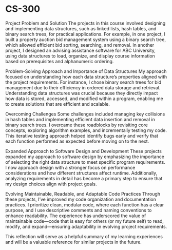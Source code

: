 # CS-300
Project Problem and Solution
The projects in this course involved designing and implementing data structures, such as linked lists, hash tables, and binary search trees, for practical applications. For example, in one project, I built a property auction bid management system using a binary search tree, which allowed efficient bid sorting, searching, and removal. In another project, I designed an advising assistance software for ABC University, using data structures to load, organize, and display course information based on prerequisites and alphanumeric ordering.

Problem-Solving Approach and Importance of Data Structures
My approach focused on understanding how each data structure’s properties aligned with the project requirements. For instance, I chose binary search trees for bid management due to their efficiency in ordered data storage and retrieval. Understanding data structures was crucial because they directly impact how data is stored, accessed, and modified within a program, enabling me to create solutions that are efficient and scalable.

Overcoming Challenges
Some challenges included managing key collisions in hash tables and implementing efficient data insertion and removal in binary search trees. I overcame these roadblocks by revisiting core concepts, exploring algorithm examples, and incrementally testing my code. This iterative testing approach helped identify bugs early and verify that each function performed as expected before moving on to the next.

Expanded Approach to Software Design and Development
These projects expanded my approach to software design by emphasizing the importance of selecting the right data structure to meet specific program requirements. I now approach design with a stronger focus on performance considerations and how different structures affect runtime. Additionally, analyzing requirements in detail has become a primary step to ensure that my design choices align with project goals.

Evolving Maintainable, Readable, and Adaptable Code Practices
Through these projects, I’ve improved my code organization and documentation practices. I prioritize clean, modular code, where each function has a clear purpose, and I use descriptive comments and naming conventions to enhance readability. The experience has underscored the value of maintainable code—code that is easy for others (or my future self) to read, modify, and expand—ensuring adaptability in evolving project requirements.

This reflection will serve as a helpful summary of my learning experiences and will be a valuable reference for similar projects in the future.

